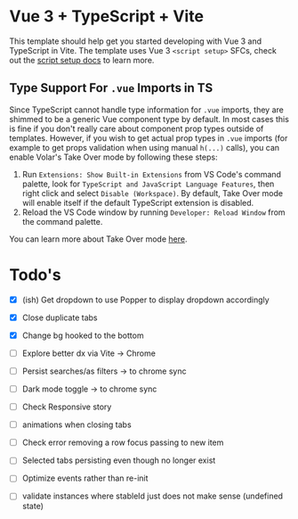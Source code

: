 # Vue 3 + TypeScript + Vite

This template should help get you started developing with Vue 3 and TypeScript in Vite. The template uses Vue 3 `<script setup>` SFCs, check out the [script setup docs](https://v3.vuejs.org/api/sfc-script-setup.html#sfc-script-setup) to learn more.

## Type Support For `.vue` Imports in TS

Since TypeScript cannot handle type information for `.vue` imports, they are shimmed to be a generic Vue component type by default. In most cases this is fine if you don't really care about component prop types outside of templates. However, if you wish to get actual prop types in `.vue` imports (for example to get props validation when using manual `h(...)` calls), you can enable Volar's Take Over mode by following these steps:

1. Run `Extensions: Show Built-in Extensions` from VS Code's command palette, look for `TypeScript and JavaScript Language Features`, then right click and select `Disable (Workspace)`. By default, Take Over mode will enable itself if the default TypeScript extension is disabled.
2. Reload the VS Code window by running `Developer: Reload Window` from the command palette.

You can learn more about Take Over mode [here](https://github.com/johnsoncodehk/volar/discussions/471).

# Todo's

- [x] (ish) Get dropdown to use Popper to display dropdown accordingly 
- [x] Close duplicate tabs
- [x] Change bg hooked to the bottom

- [ ] Explore better dx via Vite -> Chrome 
- [ ] Persist searches/as filters -> to chrome sync
- [ ] Dark mode toggle -> to chrome sync
- [ ] Check Responsive story
- [ ] animations when closing tabs
- [ ] Check error removing a row focus passing to new item
- [ ] Selected tabs persisting even though no longer exist
- [ ] Optimize events rather than re-init
- [ ] validate instances where stableId just does not make sense (undefined state)
